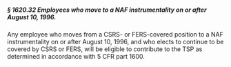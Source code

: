 ##### § 1620.32 Employees who move to a NAF instrumentality on or after August 10, 1996. #####

Any employee who moves from a CSRS- or FERS-covered position to a NAF instrumentality on or after August 10, 1996, and who elects to continue to be covered by CSRS or FERS, will be eligible to contribute to the TSP as determined in accordance with 5 CFR part 1600.